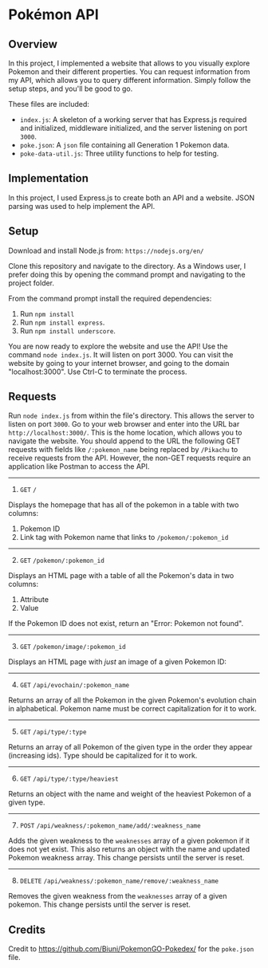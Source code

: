 # Pokémon API

## Overview

In this project, I implemented a website that allows to you visually explore Pokemon and their different properties. You can request information from my API, which allows you to query different information. Simply follow the setup steps, and you'll be good to go. 

These files are included:
- `index.js`: A skeleton of a working server that has Express.js required and initialized, middleware initialized, and the server listening on port `3000`.
- `poke.json`: A `json` file containing all Generation 1 Pokemon data.
- `poke-data-util.js`: Three utility functions to help for testing. 

## Implementation

In this project, I used Express.js to create both an API and a website. JSON parsing was used to help implement the API. 

## Setup 

Download and install Node.js from: `https://nodejs.org/en/`

Clone this repository and navigate to the directory. As a Windows user, I prefer doing this by opening the command prompt and navigating to the project folder.

From the command prompt install the required dependencies:

1. Run `npm install`
2. Run `npm install express`. 
3. Run `npm install underscore`.

You are now ready to explore the website and use the API! Use the command `node index.js`. It will listen on port 3000. You can visit the website by going to your internet browser, and going to the domain "localhost:3000". Use Ctrl-C to terminate the process.

## Requests 

Run `node index.js` from within the file's directory. This allows the server to listen on port `3000`. Go to your web browser and enter into the URL bar `http://localhost:3000/`. This is the home location, which allows you to navigate the website. You should append to the URL the following GET requests with fields like `/:pokemon_name` being replaced by `/Pikachu` to receive requests from the API. However, the non-GET requests require an application like Postman to access the API.

---- 

1. `GET` `/`

  Displays the homepage that has all of the pokemon in a table with two columns:

  1. Pokemon ID
  2. Link tag with Pokemon name that links to `/pokemon/:pokemon_id`

  ---- 

2. `GET` `/pokemon/:pokemon_id`

  Displays an HTML page with a table of all the Pokemon's data in two columns: 

  1. Attribute
  2. Value

  If the Pokemon ID does not exist, return an "Error: Pokemon not found". 

  ---- 

3. `GET` `/pokemon/image/:pokemon_id`

  Displays an HTML page with *just* an image of a given Pokemon ID: 

  ---- 

4. `GET` `/api/evochain/:pokemon_name` 

  Returns an array of all the Pokemon in the given Pokemon's evolution chain in alphabetical. Pokemon name must be correct capitalization for it to work.

  ---- 

5. `GET` `/api/type/:type` 

  Returns an array of all Pokemon of the given type in the order they appear (increasing ids). Type should be capitalized for it to work.

  ---- 

6. `GET` `/api/type/:type/heaviest` 

  Returns an object with the name and weight of the heaviest Pokemon of a given type. 

  ---- 

7. `POST` `/api/weakness/:pokemon_name/add/:weakness_name` 

  Adds the given weakness to the `weaknesses` array of a given pokemon if it does not yet exist. This also returns an object with the name and updated Pokemon weakness array. This change persists until the server is reset.

---- 

8. `DELETE` `/api/weakness/:pokemon_name/remove/:weakness_name` 

  Removes the given weakness from the `weaknesses` array of a given pokemon. This change persists until the server is reset.

## Credits

Credit to https://github.com/Biuni/PokemonGO-Pokedex/ for the `poke.json` file. 
